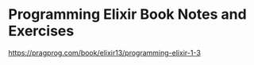 # Programming Elixir Book Notes and Exercises

https://pragprog.com/book/elixir13/programming-elixir-1-3